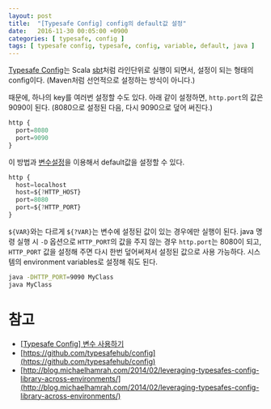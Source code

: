 ```yaml
---
layout: post
title:  "[Typesafe Config] config의 default값 설정"
date:   2016-11-30 00:05:00 +0900
categories: [ typesafe, config ]
tags: [ typesafe config, typesafe, config, variable, default, java ]
---
```


[Typesafe Config](https://github.com/typesafehub/config)는 Scala [sbt](http://www.scala-sbt.org/)처럼 라인단위로 실행이 되면서, 설정이 되는 형태의 config이다. (Maven처럼 선언적으로 설정하는 방식이 아니다.)

때문에, 하나의 key를 여러번 설정할 수도 있다. 아래 같이 설정하면, `http.port`의 값은 9090이 된다. (8080으로 설정된 다음, 다시 9090으로 덮어 써진다.)

```javascript
http {
  port=8080
  port=9090
}
```

이 방법과 [변수설정](/notes/2016/11/29/typesafeconfig-use-variable)을 이용해서 default값을 설정할 수 있다.

```javascript
http {
  host=localhost
  host=${?HTTP_HOST}
  port=8080
  port=${?HTTP_PORT}
}
```

`${VAR}`와는 다르게 `${?VAR}`는 변수에 설정된 값이 있는 경우에만 실행이 된다. java 명령 실행 시 `-D` 옵션으로 `HTTP_PORT`의 값을 주지 않는 경우 `http.port`는 8080이 되고, `HTTP_PORT` 값을 설정해 주면 다시 한번 덮어써져서 설정된 값으로 사용 가능하다. 시스템의 environment variables로 설정해 줘도 된다.

```bash
java -DHTTP_PORT=9090 MyClass
java MyClass
```

# 참고
- [[Typesafe Config] 변수 사용하기](/notes/2016/11/29/typesafeconfig-use-variable)
- [https://github.com/typesafehub/config](https://github.com/typesafehub/config)
- [http://blog.michaelhamrah.com/2014/02/leveraging-typesafes-config-library-across-environments/](http://blog.michaelhamrah.com/2014/02/leveraging-typesafes-config-library-across-environments/)
